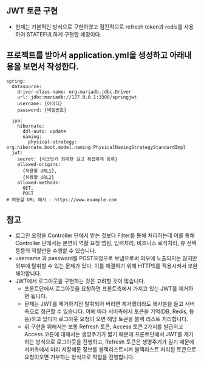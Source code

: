 ## JWT 토큰 구현
- 현재는 기본적인 방식으로 구현하였고 점진적으로 refresh token과 redis를 사용하여 STATEFUL하게 구현할 예정이다.

## 프로젝트를 받아서 application.yml을 생성하고 아래내용을 보면서 작성한다.
```
spring:
  datasource:
    driver-class-name: org.mariadb.jdbc.Driver
    url: jdbc:mariadb://127.0.0.1:3306/springjwt
    username: {아이디}
    password: {비밀번호}

  jpa:
    hibernate:
      ddl-auto: update
      naming:
        physical-strategy: org.hibernate.boot.model.naming.PhysicalNamingStrategyStandardImpl
  jwt:
    secret: {시크릿키 최대한 길고 복잡하게 등록}
    allowed-origins:
      {허용할 URL1},
      {허용할 URL2}
    allowed-methods:
      GET,
      POST
# 허용할 URL 예시 : https://www.example.com
```

## 참고

- 로그인 요청을 Controller 단에서 받는 것보다 Filter를 통해 처리하는데 이를 통해 Controller 단에서는 본연의 역활 요청 맵핑, 입력처리, 비즈니스 로직처리, 뷰 선택 등등의 역할만을 수행할 수 있습니다.
- username 과 password를 POST요청으로 보냄으로써 외부에 노출되지는 않지만 외부에 탈취할 수 있는 문제가 있다. 이를 해결하기 위해 HTTPS를 적용시켜서 보완해야합니다.
- JWT에서 로그아웃을 구현하는 것은 고려할 것이 많습니다.
  - 프론트단에서 로그아웃을 요청하면 프론트측에서 가지고 있는 JWT를 제거하면 됩니다.
  - 문제는 JWT를 제거하기전 탈취되어 버리면 제거했더라도 복사본을 들고 서버측으로 접근할 수 있습니다. 이에 따라 서버측에서 토큰을 기억(DB, Redis, 등등)하고 있다가 로그아웃 요청이 오면 해당 토큰을 블랙 리스트 처리합니다.
  - 위 구현을 위해서는 보통 Refresh 토큰, Access 토큰 2가지를 발급하고 Access  코튼에 대해서는 생명주기가 짧기 때문에 프론트단에서 JWT를 제거하는 방식으로 로그아웃을 진행하고, Refresh 토큰은 생명주기가 길기 때문에 서버측에서 미리 저장해둔 정보를 블랙리스트시켜 블랙리스트 처리된 토큰으로 요청이오면 거부하는 방식으로 작업을 진행합니다.
